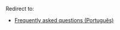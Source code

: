 Redirect to:

*   [Frequently asked questions (Português)](/index.php/Frequently_asked_questions_(Portugu%C3%AAs) "Frequently asked questions (Português)")